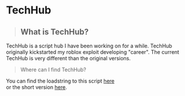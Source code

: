 # TechHub 

> ## What is TechHub?

TechHub is a script hub I have been working on for a while. 
TechHub originally kickstarted my roblox exploit developing "career". 
The current TechHub is very different than the original versions.

> Where can I find TechHub?

You can find the loadstring to this script [here](script/loadstring.lua)<br>
or the short version [here](script/short%20loadstring.lua).

